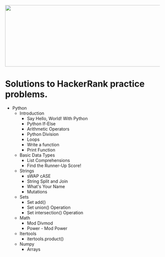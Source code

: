 <img src="https://user-images.githubusercontent.com/77895050/219934184-0dca4268-6df9-4400-8c08-4563f04f19ba.png" width="800" height="200">


# Solutions to HackerRank practice problems.

- Python
  - Introduction
    - Say Hello, World! With Python
    - Python If-Else
    - Arithmetic Operators
    - Python Division
    - Loops
    - Write a function
    - Print Function
  - Basic Data Types
    - List Comprehensions
    - Find the Runner-Up Score!
  - Strings
    - sWAP cASE
    - String Split and Join
    - What's Your Name
    - Mutations
  - Sets
    - Set add()
    - Set union() Operation
    - Set intersection() Operation
  - Math
    - Mod Divmod
    - Power - Mod Power
  - Itertools
    - itertools.product()
  - Numpy
    - Arrays

